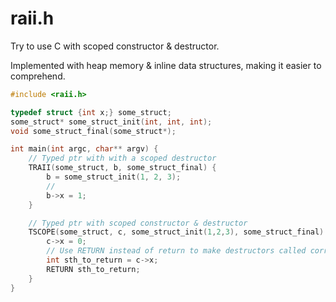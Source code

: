 # raii.h

Try to use C with scoped constructor & destructor.

Implemented with heap memory & inline data structures, making it easier to comprehend.

```c
#include <raii.h>

typedef struct {int x;} some_struct;
some_struct* some_struct_init(int, int, int);
void some_struct_final(some_struct*);

int main(int argc, char** argv) {
    // Typed ptr with with a scoped destructor
    TRAII(some_struct, b, some_struct_final) {
        b = some_struct_init(1, 2, 3);
        // 
        b->x = 1;
    }

    // Typed ptr with scoped constructor & destructor
    TSCOPE(some_struct, c, some_struct_init(1,2,3), some_struct_final) {
        c->x = 0;
        // Use RETURN instead of return to make destructors called correctly.
        int sth_to_return = c->x;
        RETURN sth_to_return;
    }
}
```
